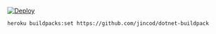 [![Deploy](https://www.herokucdn.com/deploy/button.svg)](https://heroku.com/deploy?template=https://github.com/jincod/AspNet5DemoApp)
```
heroku buildpacks:set https://github.com/jincod/dotnet-buildpack
```
